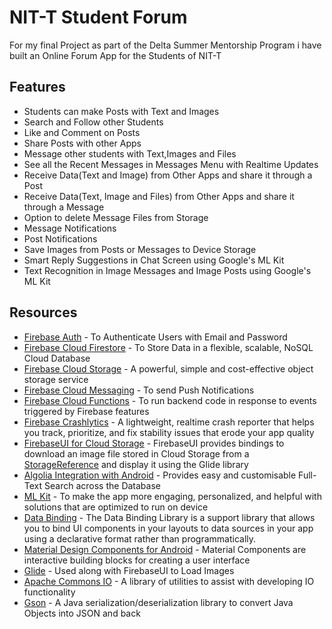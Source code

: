 # NIT-T Student Forum
For my final Project as part of the Delta Summer Mentorship Program i have built an Online Forum App for the Students of NIT-T

## Features
* Students can make Posts with Text and Images
* Search and Follow other Students
* Like and Comment on Posts
* Share Posts with other Apps
* Message other students with Text,Images and Files
* See all the Recent Messages in Messages Menu with Realtime Updates
* Receive Data(Text and Image) from Other Apps and share it through a Post
* Receive Data(Text, Image and Files) from Other Apps and share it through a Message
* Option to delete Message Files from Storage
* Message Notifications
* Post Notifications
* Save Images from Posts or Messages to Device Storage
* Smart Reply Suggestions in Chat Screen using Google's ML Kit
* Text Recognition in Image Messages and Image Posts using Google's ML Kit

## Resources
* [Firebase Auth](https://firebase.google.com/docs/auth) - To Authenticate Users with Email and Password
* [Firebase Cloud Firestore](https://firebase.google.com/docs/firestore) - To Store Data in a flexible, scalable, NoSQL Cloud Database
* [Firebase Cloud Storage](https://firebase.google.com/docs/storage) - A powerful, simple and cost-effective object storage service
* [Firebase Cloud Messaging](https://firebase.google.com/docs/cloud-messaging) - To send Push Notifications
* [Firebase Cloud Functions](https://firebase.google.com/docs/functions) - To run backend code in response to events triggered by Firebase features
* [Firebase Crashlytics](https://firebase.google.com/docs/crashlytics) - A lightweight, realtime crash reporter that helps you track, prioritize, and fix stability issues that erode your app quality
* [FirebaseUI for Cloud Storage](https://github.com/firebase/FirebaseUI-Android/blob/master/storage/README.md) - FirebaseUI provides bindings to download an image file stored in Cloud Storage from a [StorageReference](https://firebase.google.com/docs/reference/android/com/google/firebase/storage/StorageReference) and display it using the Glide library
* [Algolia Integration with Android](https://www.algolia.com/doc/guides/getting-started/quick-start/tutorials/quick-start-with-the-api-client/android/) - Provides easy and customisable Full-Text Search across the Database
* [ML Kit](https://developers.google.com/ml-kit) - To make the app more engaging, personalized, and helpful with solutions that are optimized to run on device
* [Data Binding](https://developer.android.com/topic/libraries/data-binding) - The Data Binding Library is a support library that allows you to bind UI components in your layouts to data sources in your app using a declarative format rather than programmatically.
* [Material Design Components for Android](https://material.io/develop/android) - Material Components are interactive building blocks for creating a user interface
* [Glide](https://github.com/bumptech/glide) - Used along with FirebaseUI to Load Images
* [Apache Commons IO](https://commons.apache.org/proper/commons-io/) - A library of utilities to assist with developing IO functionality
* [Gson](https://github.com/google/gson) - A Java serialization/deserialization library to convert Java Objects into JSON and back
